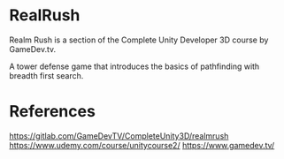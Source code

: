 # RealRush

Realm Rush is a section of the Complete Unity Developer 3D course by GameDev.tv.

A tower defense game that introduces the basics of pathfinding with breadth first search.

# References
https://gitlab.com/GameDevTV/CompleteUnity3D/realmrush
https://www.udemy.com/course/unitycourse2/
https://www.gamedev.tv/
